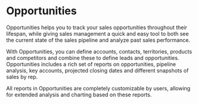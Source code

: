 # Opportunities

Opportunities helps you to track your sales opportunities throughout their lifespan, while giving sales management a quick and easy tool to both see the current state of the sales pipeline and analyze past sales performance.

With Opportunities, you can define accounts, contacts, territories, products and competitors and combine these to define leads and opportunities. Opportunities includes a rich set of reports on opportunities, pipeline analysis, key accounts, projected closing dates and different snapshots of sales by rep.

All reports in Opportunities are completely customizable by users, allowing for extended analysis and charting based on these reports.
